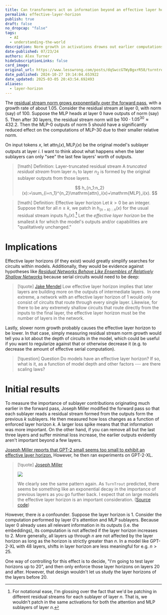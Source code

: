 ```yaml
---
title: Can transformers act on information beyond an effective layer horizon?
permalink: effective-layer-horizon
publish: true
draft: false
no_dropcap: "false"
tags:
  - AI
  - understanding-the-world
description: Norm growth in activations drowns out earlier computations - do transformers just process recent sublayer outputs?
date-published: 07/23/24
authors: Alex Turner
hideSubscriptionLinks: false
card_image: 
original_url: https://www.lesswrong.com/posts/dqSwccGTWyBgxrR58/turntrout-s-shortform-feed?commentId=onhHdxZ8iQ4qvSHgi
date_published: 2024-10-27 19:14:04.653922
date_updated: 2025-03-05 20:43:54.692493
aliases:
  - layer-horizon
---
```








The [residual stream norm grows exponentially over the forward pass](https://www.lesswrong.com/posts/8mizBCm3dyc432nK8/residual-stream-norms-grow-exponentially-over-the-forward), with a growth rate of about 1.05. Consider the residual stream at layer 0, with norm (say) of 100. Suppose the MLP heads at layer 0 have outputs of norm (say) 5. Then after 30 layers, the residual stream norm will be $100\cdot1.05^{30}\approx432.2$. Then the MLP-0 outputs of norm 5 should have a significantly reduced effect on the computations of MLP-30 due to their smaller relative norm.

On input tokens $x$, let $\mathrm{attn}_i(x),\mathrm{MLP}_i(x)$ be the original model's sublayer outputs at layer $i$. I want to think about what happens when the later sublayers can only "see" the last few layers' worth of outputs.

> [!math] Definition: Layer-truncated residual stream
> A _truncated residual stream_ from layer $n_1$ to layer $n_2$ is formed by the original sublayer outputs from those layers.
 >
 > $$
> h_{n_1:n_2}(x):=\sum_{i=n_1}^{n_2}\mathrm{attn}_i(x)+\mathrm{MLP}_i(x).
> $$

> [!math] Definition: Effective layer horizon
> Let $k>0$ be an integer. Suppose that for all $n\geq k$, we patch in $h_{(n-k):n}(x)$ for the usual residual stream inputs $h_n(x)$.[^1] Let the _effective layer horizon_ be the smallest $k$ for which the model's outputs and/or capabilities are "qualitatively unchanged."

# Implications

Effective layer horizons (if they exist) would greatly simplify searches for circuits within models. Additionally, they would be evidence against hypotheses like [_Residual Networks Behave Like Ensembles of Relatively Shallow Networks_](https://arxiv.org/abs/1605.06431) because serial circuits would need to be deep:

> [!quote] [Jake Mendel](https://www.lesswrong.com/posts/dqSwccGTWyBgxrR58/turntrout-s-shortform-feed?commentId=gnWcxJeBkrGPJseaA)
> Low effective layer horizon implies that later layers are building more on the outputs of intermediate layers.  In one extreme, a network with an effective layer horizon of 1 would only consist of circuits that route through every single layer. Likewise, for there to be any extremely shallow circuits that route directly from the inputs to the final layer, the effective layer horizon must be the number of layers in the network.

Lastly, slower norm growth probably causes the effective layer horizon to be lower. In that case, simply measuring residual stream norm growth would tell you a lot about the depth of circuits in the model, which could be useful if you want to regularize against that or otherwise decrease it (e.g. to decrease the amount of effective serial computation).

> [!question] Question
> Do models have an effective layer horizon? If so, what is it, as a function of model depth and other factors --- are there scaling laws?

# Initial results

To measure the importance of sublayer contributions originating much earlier in the forward pass, Joseph Miller modified the forward pass so that each sublayer reads a residual stream formed from the outputs form the previous $k$ sublayers. He then measured how loss changes as a function of enforced layer horizon $k$. A larger loss spike means that that information was more important. On the other hand, if you can remove all but the last three layers and suffer minimal loss increase, the earlier outputs evidently aren't important beyond a few layers.

[Joseph Miller reports that GPT-2 small seems too small to exhibit an effective layer horizon.](https://www.lesswrong.com/posts/dqSwccGTWyBgxrR58/turntrout-s-shortform-feed?commentId=sppiZhHDwjYJXDdsn) However, he then ran experiments on GPT-2-XL.

> [!quote] [Joseph Miller](https://www.lesswrong.com/posts/dqSwccGTWyBgxrR58/turntrout-s-shortform-feed?commentId=DpKyPSqGCBw3erajH)
>
> ![](https://assets.turntrout.com/static/images/posts/layer-horizon-gpt2xl.avif)
>
>  We clearly see the same pattern again. As `TurnTrout` predicted, there seems be something like an exponential decay in the importance of previous layers as you go further back. I expect that on large models the effective layer horizon is an important consideration. ([Source code](https://gist.github.com/UFO-101/41b7ff0b250babe69bf16071e76658a6))

However, there _is_ a confounder. Suppose the layer horizon is 1. Consider the computation performed by layer 0's attention and MLP sublayers. Because layer 0 already uses all relevant information in its outputs (i.e. the embeddings), its computation is not affected if the layer horizon increases to 2. More generally, all layers up through $n$ are not affected by the layer horizon as long as the horizon is strictly greater than $n$. In a model like GPT-2-XL with 48 layers, shifts in layer horizon are less meaningful for e.g. $n>25$.

One way of controlling for this effect is to decide, "I'm going to test layer horizons up to 20", and then only enforce those layer horizons on layers 20 and after. However, that design wouldn't let us study the layer horizons of the layers before 20.

[^1]:  For notational ease, I'm glossing over the fact that we'd be patching in different residual streams for each sublayer of layer $n$. That is, we wouldn't patch in the same activations for both the attention and MLP sublayers of layer $n$.
